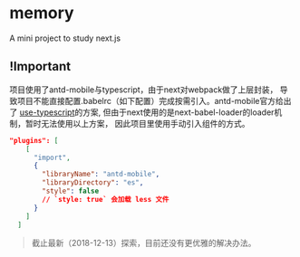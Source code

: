 # memory
A mini project to study next.js

## !Important

项目使用了antd-mobile与typescript，由于next对webpack做了上层封装，
导致项目不能直接配置.babelrc（如下配置）完成按需引入。antd-mobile官方给出了
[use-typescript](https://ant.design/docs/react/use-in-typescript)的方案,
但由于next使用的是next-babel-loader的loader机制，暂时无法使用以上方案，
因此项目里使用手动引入组件的方式。

```json
"plugins": [
    [
      "import",
      {
        "libraryName": "antd-mobile",
        "libraryDirectory": "es",
        "style": false
        // `style: true` 会加载 less 文件
      }
    ]
  ]
```

> 截止最新（2018-12-13）探索，目前还没有更优雅的解决办法。
